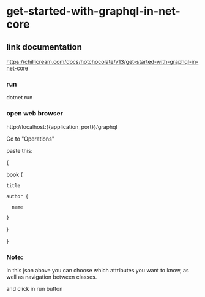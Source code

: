 # get-started-with-graphql-in-net-core

## link documentation
https://chillicream.com/docs/hotchocolate/v13/get-started-with-graphql-in-net-core

### run
dotnet run

### open web browser 
http://localhost:{{application_port}}/graphql


Go to "Operations"

paste this:

{

  book {

    title

    author {

      name

    }

  }

}

### Note:

In this json above you can choose which attributes you want to know, as well as navigation between classes.

and click in run button

